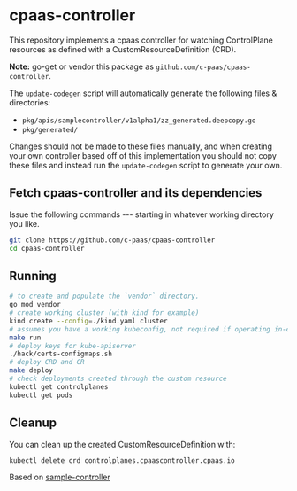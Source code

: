 # cpaas-controller

This repository implements a cpaas controller for watching ControlPlane resources as
defined with a CustomResourceDefinition (CRD).

**Note:** go-get or vendor this package as `github.com/c-paas/cpaas-controller`.

The `update-codegen` script will automatically generate the following files &
directories:

* `pkg/apis/samplecontroller/v1alpha1/zz_generated.deepcopy.go`
* `pkg/generated/`

Changes should not be made to these files manually, and when creating your own
controller based off of this implementation you should not copy these files and
instead run the `update-codegen` script to generate your own.

## Fetch cpaas-controller and its dependencies

Issue the following commands --- starting in whatever working directory you like.

```sh
git clone https://github.com/c-paas/cpaas-controller
cd cpaas-controller
```

## Running

```sh
# to create and populate the `vendor` directory.
go mod vendor
# create working cluster (with kind for example)
kind create --config=./kind.yaml cluster
# assumes you have a working kubeconfig, not required if operating in-cluster
make run
# deploy keys for kube-apiserver
./hack/certs-configmaps.sh
# deploy CRD and CR
make deploy
# check deployments created through the custom resource
kubectl get controlplanes
kubectl get pods
```

## Cleanup

You can clean up the created CustomResourceDefinition with:
```sh
kubectl delete crd controlplanes.cpaascontroller.cpaas.io
```

Based on [sample-controller](https://github.com/kubernetes/sample-controller/tree/master)
